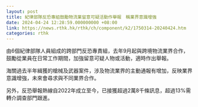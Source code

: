 ```yaml
---
layout: post
title: 紀律部隊反恐專組鼓勵物流業留意可疑活動作舉報　稱業界意識增強
date: 2024-04-24 12:28:59.000000000 +08:00
link: https://news.rthk.hk/rthk/ch/component/k2/1750314-20240424.htm
categories: rthk
---
```


由6個紀律部隊人員組成的跨部門反恐專責組，去年9月起與跨境物流業界合作，鼓勵從業員在日常工作期間，加強留意可疑人物或活動，適時作出舉報。

海關過去半年緝獲的槍械及武器案件，涉及物流業界的主動通報有增加，反映業界意識增強，未來會尋求與不同業界合作。

另外，反恐舉報熱線自2022年成立至今，已接獲超過2萬8千條訊息，超過13%需轉介調查部門跟進。
